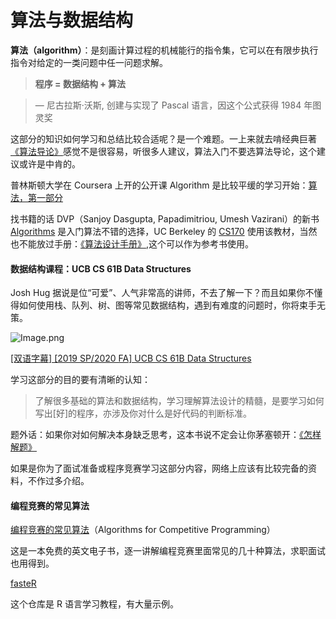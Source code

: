 # 算法与数据结构

**算法（algorithm）**：是刻画计算过程的机械能行的指令集，它可以在有限步执行指令对给定的一类问题中任一问题求解。

> **程序 = 数据结构 + 算法**

> — 尼古拉斯·沃斯, 创建与实现了 Pascal 语言，因这个公式获得 1984 年图灵奖

这部分的知识如何学习和总结比较合适呢？是一个难题。一上来就去啃经典巨著[《算法导论》](https://book.douban.com/subject/20432061/)感觉不是很容易，听很多人建议，算法入门不要选算法导论，这个建议或许是中肯的。

普林斯顿大学在 Coursera 上开的公开课 Algorithm 是比较平缓的学习开始：[算法，第一部分](https://zh.coursera.org/learn/algorithms-part1)

找书籍的话 DVP（Sanjoy Dasgupta, Papadimitriou, Umesh Vazirani）的新书 [Algorithms](https://book.douban.com/subject/1996256/) 是入门算法不错的选择，UC Berkeley 的 [CS170](https://cs170.org/) 使用该教材，当然也不能放过手册：[《算法设计手册》](https://book.douban.com/subject/4048566/),这个可以作为参考书使用。

#### 数据结构课程：UCB CS 61B Data Structures 

Josh Hug 据说是位“可爱”、人气非常高的讲师，不去了解一下？而且如果你不懂得如何使用栈、队列、树、图等常见数据结构，遇到有难度的问题时，你将束手无策。

![Image.png](https://res.craft.do/user/full/cfe4d8ac-b1b3-3abe-9e76-468303587884/doc/125711BA-D177-4402-BF5E-06357B516253/75C06B85-0E73-45A0-8C0B-7213B538D769_2/o6l2tZsEweMvg5ewfwyd7yaMEsh4Nx0WKiylKUMtTyEz/Image.png)

[[双语字幕] [2019 SP/2020 FA] UCB CS 61B Data Structures](https://www.bilibili.com/video/av83116016)

学习这部分的目的要有清晰的认知：

> 了解很多基础的算法和数据结构，学习理解算法设计的精髓，是要学习如何写出[好]的程序，亦涉及你对什么是好代码的判断标准。

题外话：如果你对如何解决本身缺乏思考，这本书说不定会让你茅塞顿开：[《怎样解题》](https://book.douban.com/subject/2124114/)

如果是你为了面试准备或程序竞赛学习这部分内容，网络上应该有比较完备的资料，不作过多介绍。

#### 编程竞赛的常见算法


[编程竞赛的常见算法](https://cp-algorithms.com/graph/strongly-connected-components.html)（Algorithms for Competitive Programming）

这是一本免费的英文电子书，逐一讲解编程竞赛里面常见的几十种算法，求职面试也用得到。

[fasteR](https://github.com/matloff/fasteR)

这个仓库是 R 语言学习教程，有大量示例。

